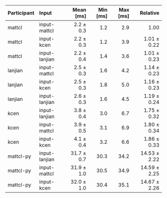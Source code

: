 | Participant | Input | Mean [ms] | Min [ms] | Max [ms] | Relative |
|:---|:---|---:|---:|---:|---:|
| mattcl | input-mattcl | 2.2 ± 0.3 | 1.2 | 2.9 | 1.00 |
| mattcl | input-kcen | 2.2 ± 0.3 | 1.2 | 3.9 | 1.01 ± 0.22 |
| mattcl | input-lanjian | 2.2 ± 0.4 | 1.4 | 3.6 | 1.01 ± 0.23 |
| lanjian | input-mattcl | 2.5 ± 0.3 | 1.6 | 4.2 | 1.14 ± 0.23 |
| lanjian | input-kcen | 2.5 ± 0.3 | 1.8 | 5.0 | 1.16 ± 0.23 |
| lanjian | input-lanjian | 2.6 ± 0.3 | 1.6 | 4.5 | 1.19 ± 0.24 |
| kcen | input-lanjian | 3.8 ± 0.4 | 3.0 | 6.7 | 1.75 ± 0.32 |
| kcen | input-mattcl | 3.9 ± 0.5 | 3.1 | 6.9 | 1.80 ± 0.34 |
| kcen | input-kcen | 4.1 ± 0.4 | 3.2 | 6.6 | 1.86 ± 0.33 |
| mattcl-py | input-lanjian | 31.7 ± 0.7 | 30.3 | 34.2 | 14.53 ± 2.22 |
| mattcl-py | input-mattcl | 31.9 ± 1.0 | 30.5 | 34.9 | 14.59 ± 2.25 |
| mattcl-py | input-kcen | 32.0 ± 1.0 | 30.4 | 35.1 | 14.67 ± 2.26 |
